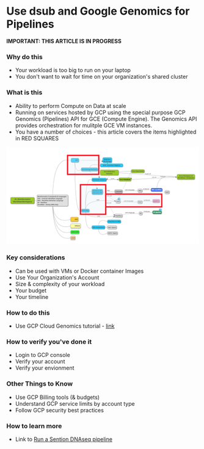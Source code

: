 # Use dsub and Google Genomics for Pipelines

**IMPORTANT: THIS ARTICLE IS IN PROGRESS**


### Why do this
 - Your workload is too big to run on your laptop
 - You don't want to wait for time on your organization's shared cluster


### What is this
 - Ability to perform Compute on Data at scale 
 - Running on services hosted by GCP using the special purpose GCP Genomics (Pipelines) API for GCE (Compute Engine).  The Genomics API provides orchestration for mulitple GCE VM instances.
  - You have a number of choices - this article covers the items highlighted in RED SQUARES

[![dsub](/images/dsub.png)]()


### Key considerations
 - Can be used with VMs or Docker container Images
 - Use Your Organization's Account
 - Size & complexity of your workload 
 - Your budget
 - Your timeline

### How to do this
 - Use GCP Cloud Genomics tutorial - [link](https://cloud.google.com/genomics/docs/tutorials/dsub)

### How to verify you've done it
 - Login to GCP console
 - Verify your account
 - Verify your envionment

### Other Things to Know
 - Use GCP Billing tools (& budgets)
 - Understand GCP service limits by account type
 - Follow GCP security best practices

### How to learn more
 - Link to [Run a Sention DNAseq pipeline](https://cloud.google.com/genomics/docs/tutorials/sentieon)